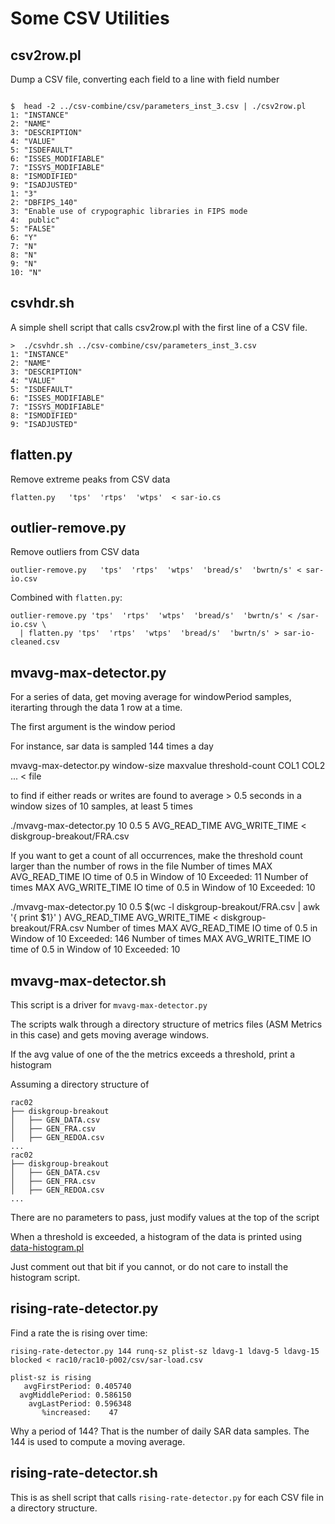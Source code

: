 
Some CSV Utilities
==================

## csv2row.pl

Dump a CSV file, converting each field to a line with field number

```text

$  head -2 ../csv-combine/csv/parameters_inst_3.csv | ./csv2row.pl
1: "INSTANCE"
2: "NAME"
3: "DESCRIPTION"
4: "VALUE"
5: "ISDEFAULT"
6: "ISSES_MODIFIABLE"
7: "ISSYS_MODIFIABLE"
8: "ISMODIFIED"
9: "ISADJUSTED"
1: "3"
2: "DBFIPS_140"
3: "Enable use of crypographic libraries in FIPS mode
4:  public"
5: "FALSE"
6: "Y"
7: "N"
8: "N"
9: "N"
10: "N"

```

## csvhdr.sh

A simple shell script that calls csv2row.pl with the first line of a CSV file.

```text
>  ./csvhdr.sh ../csv-combine/csv/parameters_inst_3.csv
1: "INSTANCE"
2: "NAME"
3: "DESCRIPTION"
4: "VALUE"
5: "ISDEFAULT"
6: "ISSES_MODIFIABLE"
7: "ISSYS_MODIFIABLE"
8: "ISMODIFIED"
9: "ISADJUSTED"
```

## flatten.py

Remove extreme peaks from CSV data

`flatten.py   'tps'  'rtps'  'wtps'  < sar-io.cs`
  
## outlier-remove.py

Remove outliers from CSV data

`outlier-remove.py   'tps'  'rtps'  'wtps'  'bread/s'  'bwrtn/s' < sar-io.csv`

Combined with `flatten.py`:

```text
outlier-remove.py 'tps'  'rtps'  'wtps'  'bread/s'  'bwrtn/s' < /sar-io.csv \
  | flatten.py 'tps'  'rtps'  'wtps'  'bread/s'  'bwrtn/s' > sar-io-cleaned.csv
```

## mvavg-max-detector.py

For a series of data, get moving average for windowPeriod samples, iterarting through the data 1 row at a time.

The first argument is the window period

For instance, sar data is sampled 144 times a day

mvavg-max-detector.py window-size maxvalue threshold-count COL1 COL2 ... <  file

to find if either reads or writes are found to average > 0.5 seconds in a window sizes of 10 samples, at least 5 times

./mvavg-max-detector.py 10 0.5 5 AVG_READ_TIME AVG_WRITE_TIME < diskgroup-breakout/FRA.csv

If you want to get a count of all occurrences, make the threshold count larger than the number of rows in the file
Number of times MAX AVG_READ_TIME IO time of 0.5 in Window of 10 Exceeded: 11
Number of times MAX AVG_WRITE_TIME IO time of 0.5 in Window of 10 Exceeded: 10

./mvavg-max-detector.py 10 0.5 $(wc -l diskgroup-breakout/FRA.csv | awk '{ print $1}' )  AVG_READ_TIME AVG_WRITE_TIME < diskgroup-breakout/FRA.csv
Number of times MAX AVG_READ_TIME IO time of 0.5 in Window of 10 Exceeded: 146
Number of times MAX AVG_WRITE_TIME IO time of 0.5 in Window of 10 Exceeded: 10

## mvavg-max-detector.sh

This script is a driver for `mvavg-max-detector.py`


The scripts walk through a directory structure of metrics files (ASM Metrics in this case) and gets moving average windows.

If the avg value of one of the the metrics exceeds a threshold, print a histogram

Assuming a directory structure of

```text
rac02
├── diskgroup-breakout
│   ├── GEN_DATA.csv
│   ├── GEN_FRA.csv
│   ├── GEN_REDOA.csv
...
rac02
├── diskgroup-breakout
│   ├── GEN_DATA.csv
│   ├── GEN_FRA.csv
│   ├── GEN_REDOA.csv
...
```

There are no parameters to pass, just modify values at the top of the script

When a threshold is exceeded, a histogram of the data is printed using [data-histogram.pl](https://github.com/jkstill/Histogram)

Just comment out that bit if you cannot, or do not care to install the histogram script.


## rising-rate-detector.py

Find a rate the is rising over time:

```text
rising-rate-detector.py 144 runq-sz plist-sz ldavg-1 ldavg-5 ldavg-15 blocked < rac10/rac10-p002/csv/sar-load.csv

plist-sz is rising
   avgFirstPeriod: 0.405740
  avgMiddlePeriod: 0.586150
    avgLastPeriod: 0.596348
       %increased:    47
```

Why a period of 144?  That is the number of daily SAR data samples. The 144 is used to compute a moving average.


## rising-rate-detector.sh

This is as shell script that calls `rising-rate-detector.py` for each CSV file in a directory structure.




